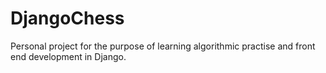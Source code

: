 # DjangoChess
Personal project for the purpose of learning algorithmic practise and front end development in Django.
